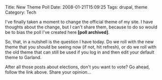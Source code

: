 Title: New Theme Poll 
Date: 2008-01-21T15:09:25
Tags: drupal, theme
Category: Tech

I've finally taken a moment to change the official theme of my site. I have
thoughts about the change, but I can't share them, because to do so would 
be to bias the poll I've created here **\[poll archived\]**.

So, that, in a nutshell is the question I have today. Do we roll with the 
new theme that you should be seeing now (if not, hit refresh), 
or do we roll with the old theme that can still be used if you log in and 
then edit your default theme to Garland.

After all those posts about elections, don't you want to vote? Go ahead, 
follow the link above. Share your opinion...
